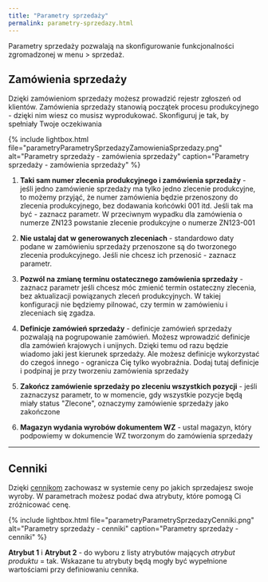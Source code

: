 ```yaml
---
title: "Parametry sprzedaży"
permalink: parametry-sprzedazy.html 
---
```


Parametry sprzedaży pozwalają na skonfigurowanie funkcjonalności zgromadzonej w menu > sprzedaż.


## Zamówienia sprzedaży

Dzięki zamówieniom sprzedaży możesz prowadzić rejestr zgłoszeń od klientów. Zamówienia sprzedaży stanowią początek procesu produkcyjnego - dzięki nim wiesz co musisz wyprodukować. Skonfiguruj je tak, by spełniały Twoje oczekiwania


{% include lightbox.html file="parametryParametrySprzedazyZamowieniaSprzedazy.png" alt="Parametry sprzedaży - zamówienia sprzedaży" caption="Parametry sprzedaży - zamówienia sprzedaży" %}

1. **Taki sam numer zlecenia produkcyjnego i zamówienia sprzedaży** - jeśli jedno zamówienie sprzedaży ma tylko jedno zlecenie produkcyjne, to możemy przyjąć, że numer zamówienia będzie przenoszony do zlecenia produkcyjnego, bez dodawania końcówki 001 itd. Jeśli tak ma być - zaznacz parametr. W przeciwnym wypadku dla zamówienia o numerze ZN123 powstanie zlecenie produkcyjne o numerze ZN123-001

2. **Nie ustalaj dat w generowanych zleceniach** - standardowo daty podane w zamówieniu sprzedaży przenoszone są do tworzonego zlecenia produkcyjnego. Jeśli nie chcesz ich przenosić - zaznacz parametr.

3. **Pozwól na zmianę terminu ostatecznego zamówienia sprzedaży** - zaznacz parametr jeśli chcesz móc zmienić termin ostateczny zlecenia, bez aktualizacji powiązanych zleceń produkcyjnych. W takiej konfiguracji nie będziemy pilnować, czy termin w zamówieniu i zleceniach się zgadza.

4. **Definicje zamówień sprzedaży** - definicje zamówień sprzedaży pozwalają na pogrupowanie zamówień. Możesz wprowadzić definicje dla zamówień krajowych i unijnych. Dzięki temu od razu będzie wiadomo jaki jest kierunek sprzedaży. Ale możesz definicje wykorzystać do czegoś innego - ogranicza Cię tylko wyobraźnia. Dodaj tutaj definicje i podpinaj je przy tworzeniu zamówienia sprzedaży

5. **Zakończ zamówienie sprzedaży po zleceniu wszystkich pozycji** - jeśli zaznaczysz parametr, to w momencie, gdy wszystkie pozycje będą miały status "Zlecone", oznaczymy zamówienie sprzedaży jako zakończone

6. **Magazyn wydania wyrobów dokumentem WZ** - ustal magazyn, który podpowiemy w dokumencie WZ tworzonym do zamówienia sprzedaży

---

## Cenniki

Dzięki [cennikom](cenniki) zachowasz w systemie ceny po jakich sprzedajesz swoje wyroby. W parametrach możesz podać dwa atrybuty, które pomogą Ci zróżnicować cenę.

{% include lightbox.html file="parametryParametrySprzedazyCenniki.png" alt="Parametry sprzedaży - cenniki" caption="Parametry sprzedaży - cenniki" %}

**Atrybut 1** i **Atrybut 2** - do wyboru z listy atrybutów mających _atrybut produktu_ = tak. Wskazane tu atrybuty będą mogły być wypełnione wartościami przy definiowaniu cennika. 